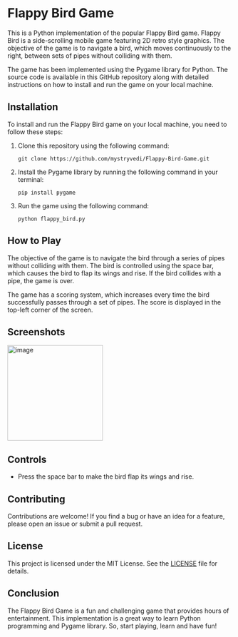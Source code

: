 # Flappy Bird Game

This is a Python implementation of the popular Flappy Bird game. Flappy Bird is a side-scrolling mobile game featuring 2D retro style graphics. The objective of the game is to navigate a bird, which moves continuously to the right, between sets of pipes without colliding with them.

The game has been implemented using the Pygame library for Python. The source code is available in this GitHub repository along with detailed instructions on how to install and run the game on your local machine.

## Installation

To install and run the Flappy Bird game on your local machine, you need to follow these steps:

1. Clone this repository using the following command:

   ```
   git clone https://github.com/mystryvedi/Flappy-Bird-Game.git
   ```

2. Install the Pygame library by running the following command in your terminal:

   ```
   pip install pygame
   ```

3. Run the game using the following command:

   ```
   python flappy_bird.py
   ```

## How to Play

The objective of the game is to navigate the bird through a series of pipes without colliding with them. The bird is controlled using the space bar, which causes the bird to flap its wings and rise. If the bird collides with a pipe, the game is over.

The game has a scoring system, which increases every time the bird successfully passes through a set of pipes. The score is displayed in the top-left corner of the screen.


## Screenshots

<img width="214" alt="image" src="https://user-images.githubusercontent.com/115182741/235349340-823a5e4a-627f-4122-a8cf-3c1349b35374.png">

## Controls

- Press the space bar to make the bird flap its wings and rise.

## Contributing

Contributions are welcome! If you find a bug or have an idea for a feature, please open an issue or submit a pull request.

## License

This project is licensed under the MIT License. See the [LICENSE](LICENSE) file for details.

## Conclusion

The Flappy Bird Game is a fun and challenging game that provides hours of entertainment. This implementation is a great way to learn Python programming and Pygame library. So, start playing, learn and have fun!
